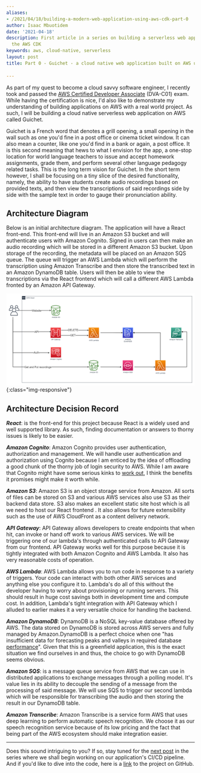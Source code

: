 ```yaml
---
aliases:
- /2021/04/18/building-a-modern-web-application-using-aws-cdk-part-0
author: Isaac Mbuotidem
date: '2021-04-18'
description: First article in a series on building a serverless web application with
  the AWS CDK
keywords: aws, cloud-native, serverless
layout: post
title: Part 0 - Guichet - a cloud native web application built on AWS using the CDK

---
```


As part of my quest to become a cloud savvy software engineer, I recently took and passed the [AWS Certified Developer Associate](https://www.credly.com/badges/4fe237ab-1241-4b03-99f0-c9c37e6a26d4) (DVA-C01) exam. While having the certification is nice, I'd also like to demonstrate my understanding of building applications on AWS with a real world project. As such, I will be building a cloud native serverless web application on AWS called Guichet.

Guichet is a French word that denotes a grill opening, a small opening in the wall such as one you'd fine in a post office or cinema ticket window. It can also mean a counter, like one you'd find in a bank or again, a post office. It is this second meaning that hews to what I envision for the app, a one-stop location for world language teachers to issue and accept homework assignments, grade them, and perform several other language pedagogy related tasks. This is the long term vision for Guichet. In the short term however, I shall be focusing on a tiny slice of the desired functionality, namely, the ability to have students create audio recordings based on provided texts, and then view the transcriptions of said recordings side by side with the sample text in order to gauge their pronunciation ability. 

## Architecture Diagram

Below is an initial architecture diagram. The application will have a React front-end. This front-end will live in an Amazon S3 bucket and will authenticate users with Amazon Cognito. Signed in users can then make an audio recording which will be stored in a different Amazon S3 bucket. Upon storage of the recording, the metadata will be placed on an Amazon SQS queue. The queue will trigger an AWS Lambda which will perform the transcription using Amazon Transcribe and then store the transcribed text in an Amazon DynamoDB table. Users will then be able to view the transcriptions via the React frontend which will call a different AWS Lambda fronted by an Amazon API Gateway. 

![Architecture Diagram for Guichet MVP](./4_18_21.PNG){:class="img-responsive"}

## Architecture Decision Record

***React***: is the front-end for this project because React is a widely used and well supported library. As such, finding documentation or answers to thorny issues is likely to be easier. 

***Amazon Cognito***: Amazon Cognito provides user authentication, authorization and management. We will handle user authentication and authorization using Cognito because I am enticed by the idea of offloading a good chunk of the thorny job of login security to AWS. While I am aware that Cognito might have some serious kinks to [work out](https://www.reddit.com/r/aws/comments/m77p5g/aws_cognito_amplify_auth_bad_bugged_baffling/), I think the benefits it promises might make it worth while. 

***Amazon S3***: Amazon S3 is an object storage service from Amazon. All sorts of files can be stored on S3 and various AWS services also use S3 as their backend data store. S3 also makes an excellent static site host which is all we need to host our React frontend . It also allows for future extensibility such as the use of AWS CloudFront as a content delivery network. 

***API Gateway***: API Gateway allows developers to create endpoints that when hit, can invoke or hand off work to various AWS services. We will be triggering one of our lambda's through authenticated calls to API Gateway from our frontend. API Gateway works well for this purpose because it is tightly integrated with both Amazon Cognito and AWS Lambda. It also has very reasonable costs of operation. 

***AWS Lambda***: AWS Lambda allows you to run code in response to a variety of triggers. Your code can interact with both other AWS services and anything else you configure it to. Lambda's do all of this without the developer having to worry about provisioning or running servers. This should result in huge cost savings both in development time and compute cost. In addition, Lambda's tight integration with API Gateway which I alluded to earlier makes it a very versatile choice for handling the backend. 

***Amazon DynamoDB***: DynamoDB is a NoSQL key-value database offered by AWS. The data stored on DynamoDB is stored across AWS servers and fully managed by Amazon.DynamoDB is a perfect choice when one "has insufficient data for forecasting peaks and valleys in required database [performance](https://aws.amazon.com/blogs/database/how-to-determine-if-amazon-dynamodb-is-appropriate-for-your-needs-and-then-plan-your-migration/)". Given that this is a greenfield application, this is the exact situation we find ourselves in and thus, the choice to go with DynamoDB seems obvious. 


***Amazon SQS***: is a message queue service from AWS that we can use in  distributed applications to exchange messages through a polling model. It's value lies in its ability to decouple the sending of a message from the processing of said message. We will use SQS to trigger our second lambda which will be responsible for transcribing the audio and then storing the result in our DynamoDB table. 

***Amazon Transcribe***: Amazon Transcribe is a service form AWS that uses deep learning to perform automatic speech recognition. We choose it as our speech recognition service because of its low pricing and the fact that being part of the AWS ecosystem should make integration easier. 



***

Does this sound intriguing to you? If so, stay tuned for the [next post](https://mbuotidem.github.io/blog/2021/04/22/building-a-modern-web-application-using-aws-cdk-part-1.html) in the series where we shall begin working on our application's CI/CD pipeline. And if you'd like to dive into the code, here is a [link](https://github.com/mbuotidem/guichet) to the project on GitHub.
